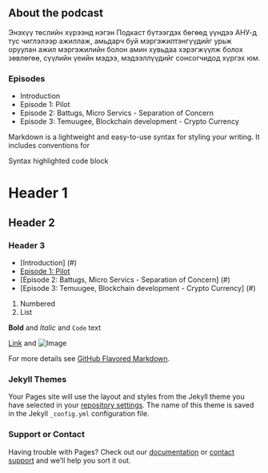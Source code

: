 ## About the podcast

Энэхүү төслийн хүрээнд нэгэн Подкаст бүтээгдэх бөгөөд үүндээ АНУ-д тус чиглэлээр ажиллаж, амьдарч буй мэргэжилтэнгүүдийг урьж оруулан ажил мэргэжилийн болон амин хувьдаа хэрэгжүүлж болох зөвлөгөө, сүүлийн үеийн мэдээ, мэдээллүүдийг сонсогчидод хүргэх юм.

### Episodes

- Introduction
- Episode 1: Pilot
- Episode 2: Battugs, Micro Servics - Separation of Concern
- Episode 3: Temuugee, Blockchain development - Crypto Currency

Markdown is a lightweight and easy-to-use syntax for styling your writing. It includes conventions for

Syntax highlighted code block

# Header 1
## Header 2
### Header 3

- [Introduction] (#)
- [Episode 1: Pilot](#)
- [Episode 2: Battugs, Micro Servics - Separation of Concern] (#)
- [Episode 3: Temuugee, Blockchain development - Crypto Currency] (#)

1. Numbered
2. List

**Bold** and _Italic_ and `Code` text

[Link](url) and ![Image](src)

For more details see [GitHub Flavored Markdown](https://guides.github.com/features/mastering-markdown/).

### Jekyll Themes

Your Pages site will use the layout and styles from the Jekyll theme you have selected in your [repository settings](https://github.com/bilguuna/humans_of_mitpu/settings). The name of this theme is saved in the Jekyll `_config.yml` configuration file.

### Support or Contact

Having trouble with Pages? Check out our [documentation](https://help.github.com/categories/github-pages-basics/) or [contact support](https://github.com/contact) and we’ll help you sort it out.
